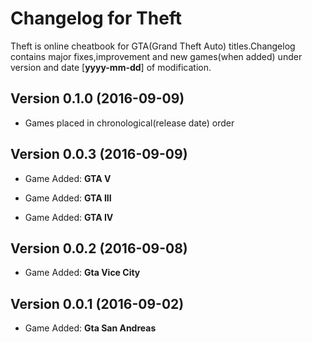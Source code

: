 # Changelog for Theft
Theft is online cheatbook for GTA(Grand Theft Auto) titles.Changelog contains major fixes,improvement and new games(when added) under version and date [**yyyy-mm-dd**] of modification.

## Version 0.1.0 (2016-09-09)

- Games placed in chronological(release date) order

## Version 0.0.3 (2016-09-09)

- Game Added: **GTA V**

- Game Added: **GTA III**

- Game Added: **GTA IV**

## Version 0.0.2 (2016-09-08)

- Game Added: **Gta Vice City**

## Version 0.0.1 (2016-09-02)

- Game Added: **Gta San Andreas**


